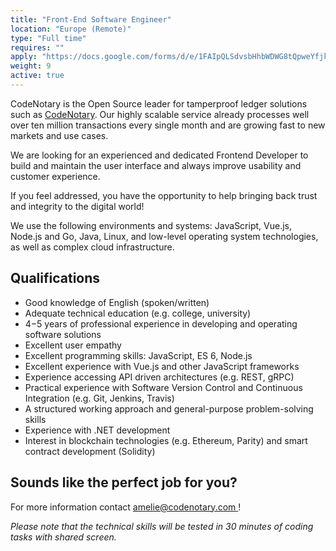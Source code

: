```yaml
---
title: "Front-End Software Engineer"
location: "Europe (Remote)" 
type: "Full time" 
requires: "" 
apply: "https://docs.google.com/forms/d/e/1FAIpQLSdvsbHhbWDWG8tQpweYfjkOMM_GAKb38iUQHXEST78ogOHcUA/viewform?usp=sf_link"
weight: 9
active: true
---
```


CodeNotary is the Open Source leader for tamperproof ledger solutions such as [CodeNotary](http://www.codenotary.io/). Our highly scalable service already processes well over ten million transactions every single month and are growing fast to new markets and use cases.

We are looking for an experienced and dedicated Frontend Developer to build and maintain the user interface and always improve usability and customer experience.

 If you feel addressed, you have the opportunity to help bringing back trust and integrity to the digital world!

We use the following environments and systems: JavaScript, Vue.js, Node.js and Go, Java, Linux, and low-level operating system technologies, as well as complex cloud infrastructure.

## Qualifications

- Good knowledge of English (spoken/written)
- Adequate technical education (e.g. college, university)
- 4−5 years of professional experience in developing and operating software solutions
- Excellent user empathy
- Excellent programming skills: JavaScript, ES 6, Node.js
- Excellent experience with Vue.js and other JavaScript frameworks
- Experience accessing API driven architectures (e.g. REST, gRPC)
- Practical experience with Software Version Control and Continuous Integration (e.g. Git, Jenkins, Travis)
- A structured working approach and general-purpose problem-solving skills
- Experience with .NET development
- Interest in blockchain technologies (e.g. Ethereum, Parity) and smart contract development (Solidity)


## Sounds like the perfect job for you?

For more information contact [amelie@codenotary.com ](amelie@codenotary.com )!

*Please note that the technical skills will be tested in 30 minutes of coding tasks with shared screen.*